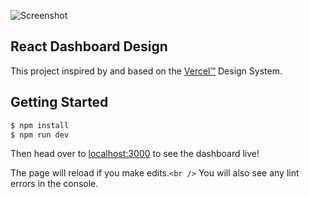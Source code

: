 ![Screenshot](https://user-images.githubusercontent.com/16443111/90181621-70d64400-ddb9-11ea-9ef7-f2611bbc384d.png)

## React Dashboard Design

This project inspired by and based on the [Vercel™](https://vercel.com) Design System.

## Getting Started

```sh
$ npm install
$ npm run dev
```

Then head over to [localhost:3000](http://localhost:3000) to see the dashboard live!

The page will reload if you make edits.`<br />`
You will also see any lint errors in the console.
